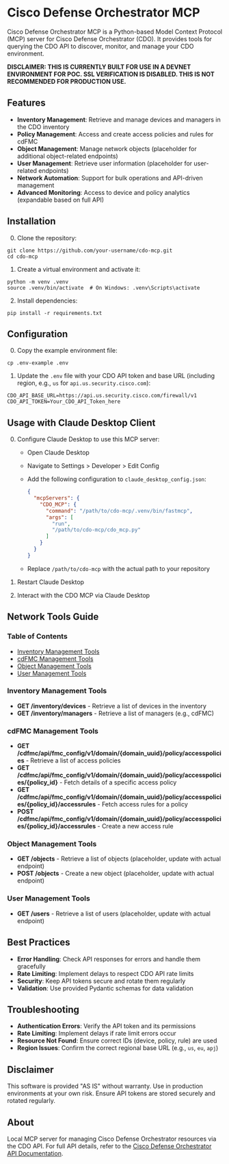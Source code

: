 # Cisco Defense Orchestrator MCP

Cisco Defense Orchestrator MCP is a Python-based Model Context Protocol (MCP) server for Cisco Defense Orchestrator (CDO). It provides tools for querying the CDO API to discover, monitor, and manage your CDO environment.

**DISCLAIMER: THIS IS CURRENTLY BUILT FOR USE IN A DEVNET ENVIRONMENT FOR POC. SSL VERIFICATION IS DISABLED. THIS IS NOT RECOMMENDED FOR PRODUCTION USE.**

## Features

- **Inventory Management**: Retrieve and manage devices and managers in the CDO inventory
- **Policy Management**: Access and create access policies and rules for cdFMC
- **Object Management**: Manage network objects (placeholder for additional object-related endpoints)
- **User Management**: Retrieve user information (placeholder for user-related endpoints)
- **Network Automation**: Support for bulk operations and API-driven management
- **Advanced Monitoring**: Access to device and policy analytics (expandable based on full API)

## Installation

0. Clone the repository:

  ```
  git clone https://github.com/your-username/cdo-mcp.git
  cd cdo-mcp
  ```

1. Create a virtual environment and activate it:

  ```
  python -m venv .venv
  source .venv/bin/activate  # On Windows: .venv\Scripts\activate
  ```

2. Install dependencies:

  ```
  pip install -r requirements.txt
  ```

## Configuration

0. Copy the example environment file:

  ```
  cp .env-example .env
  ```

1. Update the `.env` file with your CDO API token and base URL (including region, e.g., `us` for `api.us.security.cisco.com`):

  ```
  CDO_API_BASE_URL=https://api.us.security.cisco.com/firewall/v1
  CDO_API_TOKEN=Your_CDO_API_Token_here
  ```

## Usage with Claude Desktop Client

0. Configure Claude Desktop to use this MCP server:

   * Open Claude Desktop
   * Navigate to Settings > Developer > Edit Config
   * Add the following configuration to `claude_desktop_config.json`:

     ```json
     {
       "mcpServers": {
         "CDO_MCP": {
           "command": "/path/to/cdo-mcp/.venv/bin/fastmcp",
           "args": [
             "run",
             "/path/to/cdo-mcp/cdo_mcp.py"
           ]
         }
       }
     }
     ```

   * Replace `/path/to/cdo-mcp` with the actual path to your repository

1. Restart Claude Desktop

2. Interact with the CDO MCP via Claude Desktop

## Network Tools Guide

### Table of Contents

- [Inventory Management Tools](#inventory-management-tools)
- [cdFMC Management Tools](#cdfmc-management-tools)
- [Object Management Tools](#object-management-tools)
- [User Management Tools](#user-management-tools)

### Inventory Management Tools

- **GET /inventory/devices** - Retrieve a list of devices in the inventory
- **GET /inventory/managers** - Retrieve a list of managers (e.g., cdFMC)

### cdFMC Management Tools

- **GET /cdfmc/api/fmc_config/v1/domain/{domain_uuid}/policy/accesspolicies** - Retrieve a list of access policies
- **GET /cdfmc/api/fmc_config/v1/domain/{domain_uuid}/policy/accesspolicies/{policy_id}** - Fetch details of a specific access policy
- **GET /cdfmc/api/fmc_config/v1/domain/{domain_uuid}/policy/accesspolicies/{policy_id}/accessrules** - Fetch access rules for a policy
- **POST /cdfmc/api/fmc_config/v1/domain/{domain_uuid}/policy/accesspolicies/{policy_id}/accessrules** - Create a new access rule

### Object Management Tools

- **GET /objects** - Retrieve a list of objects (placeholder, update with actual endpoint)
- **POST /objects** - Create a new object (placeholder, update with actual endpoint)

### User Management Tools

- **GET /users** - Retrieve a list of users (placeholder, update with actual endpoint)

## Best Practices

- **Error Handling**: Check API responses for errors and handle them gracefully
- **Rate Limiting**: Implement delays to respect CDO API rate limits
- **Security**: Keep API tokens secure and rotate them regularly
- **Validation**: Use provided Pydantic schemas for data validation

## Troubleshooting

- **Authentication Errors**: Verify the API token and its permissions
- **Rate Limiting**: Implement delays if rate limit errors occur
- **Resource Not Found**: Ensure correct IDs (device, policy, rule) are used
- **Region Issues**: Confirm the correct regional base URL (e.g., `us`, `eu`, `apj`)

## Disclaimer

This software is provided "AS IS" without warranty. Use in production environments at your own risk. Ensure API tokens are stored securely and rotated regularly.

## About

Local MCP server for managing Cisco Defense Orchestrator resources via the CDO API. For full API details, refer to the [Cisco Defense Orchestrator API Documentation](https://docs.defenseorchestrator.com/).